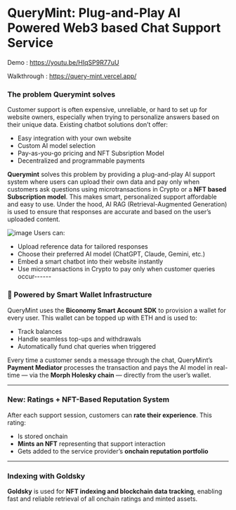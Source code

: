 #  QueryMint: Plug-and-Play AI Powered Web3 based Chat Support Service

Demo : https://youtu.be/HIqSP9R77uU

Walkthrough : https://query-mint.vercel.app/


### The problem Querymint solves

Customer support is often expensive, unreliable, or hard to set up for website owners, especially when trying to personalize answers based on their unique data. Existing chatbot solutions don’t offer:

-   Easy integration with your own website
-   Custom AI model selection
-   Pay-as-you-go pricing and NFT Subsription Model
-   Decentralized and programmable payments

****Querymint**** solves this problem by providing a plug-and-play AI support system where users can upload their own data and pay only when customers ask questions using microtransactions in Crypto or a **NFT based Subscription model**. This makes smart, personalized support affordable and easy to use. Under the hood, AI RAG (Retrieval-Augmented Generation) is used to ensure that responses are accurate and based on the user’s uploaded content.

![image](https://gateway.pinata.cloud/ipfs/bafybeidkqditcebdufw2n556igpkpuupjzllmop3ivq3wfmkjconiknbpy)
Users can:

-   Upload reference data for tailored responses
-   Choose their preferred AI model (ChatGPT, Claude, Gemini, etc.)
-   Embed a smart chatbot into their website instantly
-   Use microtransactions in Crypto to pay only when customer queries occur------

### 💸 Powered by Smart Wallet Infrastructure

QueryMint uses the **Biconomy Smart Account SDK** to provision a wallet for every user. This wallet can be topped up with ETH and is used to:

-   Track balances
-   Handle seamless top-ups and withdrawals
-   Automatically fund chat queries when triggered

Every time a customer sends a message through the chat, QueryMint’s **Payment Mediator** processes the transaction and pays the AI model in real-time — via the **Morph Holesky chain** — directly from the user’s wallet.

----------

###  New: **Ratings + NFT-Based Reputation System**
After each support session, customers can **rate their experience**. This rating:
-   Is stored onchain
-   **Mints an NFT** representing that support interaction
-   Gets added to the service provider’s **onchain reputation portfolio**
  
   ----------
### Indexing with Goldsky

**Goldsky** is used for **NFT indexing and blockchain data tracking**, enabling fast and reliable retrieval of all onchain ratings and minted assets.
